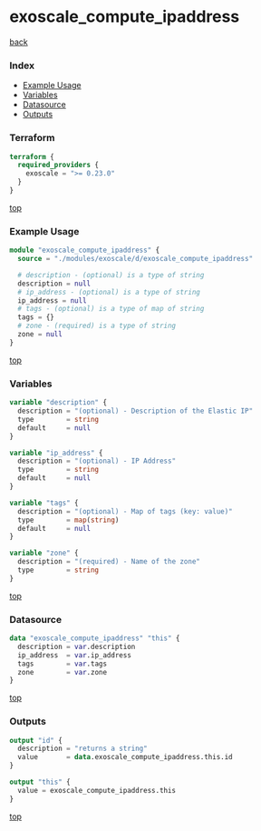 # exoscale_compute_ipaddress

[back](../exoscale.md)

### Index

- [Example Usage](#example-usage)
- [Variables](#variables)
- [Datasource](#datasource)
- [Outputs](#outputs)

### Terraform

```terraform
terraform {
  required_providers {
    exoscale = ">= 0.23.0"
  }
}
```

[top](#index)

### Example Usage

```terraform
module "exoscale_compute_ipaddress" {
  source = "./modules/exoscale/d/exoscale_compute_ipaddress"

  # description - (optional) is a type of string
  description = null
  # ip_address - (optional) is a type of string
  ip_address = null
  # tags - (optional) is a type of map of string
  tags = {}
  # zone - (required) is a type of string
  zone = null
}
```

[top](#index)

### Variables

```terraform
variable "description" {
  description = "(optional) - Description of the Elastic IP"
  type        = string
  default     = null
}

variable "ip_address" {
  description = "(optional) - IP Address"
  type        = string
  default     = null
}

variable "tags" {
  description = "(optional) - Map of tags (key: value)"
  type        = map(string)
  default     = null
}

variable "zone" {
  description = "(required) - Name of the zone"
  type        = string
}
```

[top](#index)

### Datasource

```terraform
data "exoscale_compute_ipaddress" "this" {
  description = var.description
  ip_address  = var.ip_address
  tags        = var.tags
  zone        = var.zone
}
```

[top](#index)

### Outputs

```terraform
output "id" {
  description = "returns a string"
  value       = data.exoscale_compute_ipaddress.this.id
}

output "this" {
  value = exoscale_compute_ipaddress.this
}
```

[top](#index)